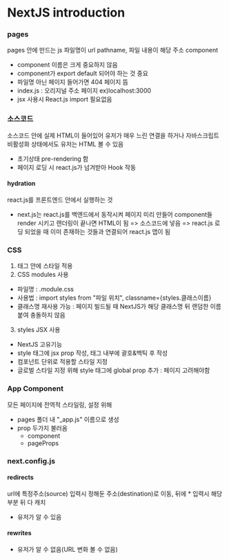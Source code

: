 # NextJS introduction

### pages

pages 안에 만드는 js 파일명이 url pathname, 파일 내용이 해당 주소 component

- component 이름은 크게 중요하지 않음
- component가 export default 되어야 하는 것 중요
- 파일명 아닌 페이지 들어가면 404 페이지 뜸
- index.js : 오리지널 주소 페이지 ex)localhost:3000
- jsx 사용시 React.js import 필요없음

### 소스코드

소스코드 안에 실제 HTML이 들어있어 유저가 매우 느린 연결을 하거나 자바스크립트 비활성화 상태에서도 유저는 HTML 볼 수 있음

- 초기상태 pre-rendering 함
- 페이지 로딩 시 react.js가 넘겨받아 Hook 작동

#### hydration

react.js를 프론트엔드 안에서 실행하는 것

- next.js는 react.js를 백엔드에서 동작시켜 페이지 미리 만들어 component들 render 시키고 렌더링이 끝나면 HTML이 됨 => 소스코드에 넣음 => react.js 로딩 되었을 때 이미 존재하는 것들과 연결되어 react.js 앱이 됨

### CSS

1. 태그 안에 스타일 적용
2. CSS modules 사용

- 파일명 : .module.css
- 사용법 : import styles from "파일 위치", classname={styles.클래스이름}
- 클래스명 재사용 가능 : 페이지 빌드될 때 NextJS가 해당 클래스명 뒤 랜덤한 이름 붙여 충돌하지 않음

3. styles JSX 사용

- NextJS 고유기능
- style 태그에 jsx prop 작성, 태그 내부에 괄호&백틱 후 작성
- 컴포넌트 단위로 적용할 스타일 지정
- 글로벌 스타일 지정 위해 style 태그에 global prop 추가 : 페이지 고려해야함

### App Component

모든 페이지에 전역적 스타일링, 설정 위해

- pages 폴더 내 "\_app.js" 이름으로 생성
- prop 두가지 불러옴
  - component
  - pageProps

### next.config.js

#### redirects

url에 특정주소(source) 입력시 정해둔 주소(destination)로 이동,
뒤에 \* 입력시 해당부분 뒤 다 캐치

- 유저가 알 수 있음

#### rewrites

- 유저가 알 수 없음(URL 변화 볼 수 없음)
